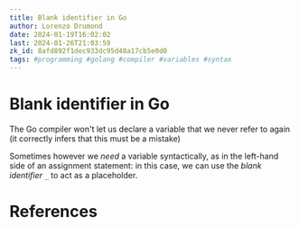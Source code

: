 ```yaml
---
title: Blank identifier in Go
author: Lorenzo Drumond
date: 2024-01-19T16:02:02
last: 2024-01-26T21:03:59
zk_id: 8afd892f1dec933dc95d48a17cb5e0d0
tags: #programming #golang #compiler #variables #syntax
---
```



# Blank identifier in Go
The Go compiler won't let us declare a variable that we never refer to again (it correctly infers that this must be a mistake)

Sometimes however we _need_ a variable syntactically, as in the left-hand side of an assignment statement: in this case, we can use the _blank identifier_ `_` to act as a placeholder.

# References
